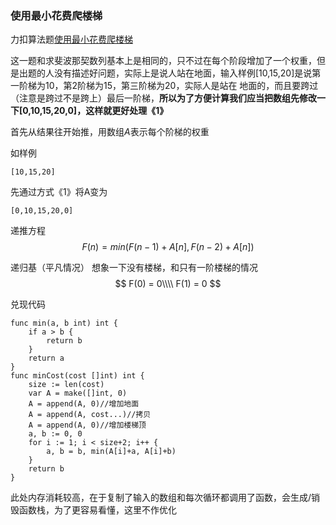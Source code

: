 ### 使用最小花费爬楼梯

力扣算法题[使用最小花费爬楼梯](https://leetcode-cn.com/problems/min-cost-climbing-stairs/)

这一题和求斐波那契数列基本上是相同的，只不过在每个阶段增加了一个权重，但是出题的人没有描述好问题，实际上是说人站在地面，输入样例\[10,15,20\]是说第一阶梯为10，第2阶梯为15，第三阶梯为20，实际人是站在
地面的，而且要跨过（注意是跨过不是跨上）最后一阶梯，__所以为了方便计算我们应当把数组先修改一下\[0,10,15,20,0\]，这样就更好处理《1》__



首先从结果往开始推，用数组$A$表示每个阶梯的权重

如样例
```golang
[10,15,20]
```
先通过方式《1》将A变为
```golang
[0,10,15,20,0]
```
递推方程
$$
F(n) = min(F(n-1)+A[n], F(n-2)+A[n])
$$

递归基（平凡情况）
想象一下没有楼梯，和只有一阶楼梯的情况
$$
F(0) = 0\\\\
F(1) = 0
$$

兑现代码
```golang
func min(a, b int) int {
	if a > b {
		return b
	}
	return a
}
func minCost(cost []int) int {
	size := len(cost)
	var A = make([]int, 0)
	A = append(A, 0)//增加地面
	A = append(A, cost...)//拷贝
	A = append(A, 0)//增加楼梯顶
	a, b := 0, 0
	for i := 1; i < size+2; i++ {
		a, b = b, min(A[i]+a, A[i]+b)
	}
	return b
}
```
此处内存消耗较高，在于复制了输入的数组和每次循环都调用了函数，会生成/销毁函数栈，为了更容易看懂，这里不作优化
